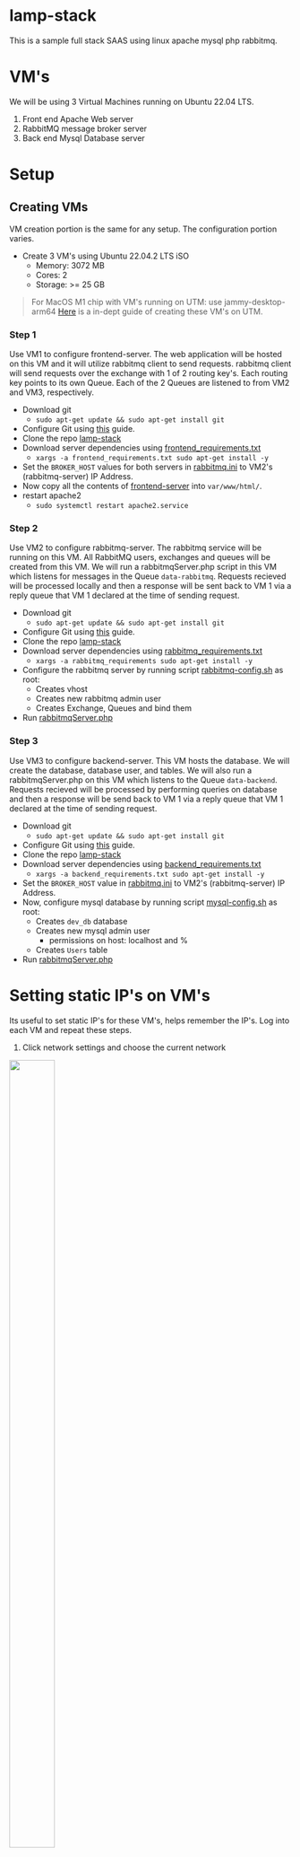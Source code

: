 # lamp-stack
This is a sample full stack SAAS using linux apache mysql php rabbitmq.

# VM's
We will be using 3 Virtual Machines running on Ubuntu 22.04 LTS.

1. Front end Apache Web server
2. RabbitMQ message broker server
3. Back end Mysql Database server

# Setup
## Creating VMs
VM creation portion is the same for any setup. The configuration portion varies. 

* Create 3 VM's using Ubuntu 22.04.2 LTS iSO
	- Memory: 3072 MB
	- Cores: 2
	- Storage: >= 25 GB
> For MacOS M1 chip with VM's running on UTM: use jammy-desktop-arm64
[Here](./Setup/docs/creating_VMs.md) is a in-dept guide of creating these VM's on UTM.

### Step 1
Use VM1 to configure frontend-server. The web application will be hosted on this VM and it will utilize rabbitmq client to send requests. rabbitmq client will send requests over the exchange with 1 of 2 routing key's. Each routing key points to its own Queue. Each of the 2 Queues are listened to from VM2 and VM3, respectively. 

* Download git
	- `sudo apt-get update && sudo apt-get install git`
* Configure Git using [this](./Setup/docs/github_setup.md) guide.
* Clone the repo [lamp-stack](https://github.com/sirharis214/lamp-stack.git)
* Download server dependencies using [frontend_requirements.txt](./Setup/frontend_requirements.txt)
	- `xargs -a frontend_requirements.txt sudo apt-get install -y`
* Set the `BROKER_HOST` values for both servers in [rabbitmq.ini](./frontend-server/rabbitmq/rabbitmq.ini) to VM2's (rabbitmq-server) IP Address.
* Now copy all the contents of [frontend-server](./frontend-server) into `var/www/html/`.
* restart apache2
	- `sudo systemctl restart apache2.service`

### Step 2
Use VM2 to configure rabbitmq-server. The rabbitmq service will be running on this VM. All RabbitMQ users, exchanges and queues will be created from this VM. We will run a rabbitmqServer.php script in this VM which listens for messages in the Queue `data-rabbitmq`. Requests recieved will be processed locally and then a response will be sent back to VM 1 via a reply queue that VM 1 declared at the time of sending request.

* Download git
	- `sudo apt-get update && sudo apt-get install git`
* Configure Git using [this](./Setup/docs/github_setup.md) guide.
* Clone the repo [lamp-stack](https://github.com/sirharis214/lamp-stack.git)
* Download server dependencies using [rabbitmq_requirements.txt](./Setup/rabbitmq_requirements.txt)
	- `xargs -a rabbitmq_requirements sudo apt-get install -y`
* Configure the rabbitmq server by running script [rabbitmq-config.sh](./Setup/rabbitmq-config.sh) as root:
	- Creates vhost
	- Creates new rabbitmq admin user
	- Creates Exchange, Queues and bind them
* Run [rabbitmqServer.php](./rabbitmq-server/rabbitmqServer.php)

### Step 3 
Use VM3 to configure backend-server. This VM hosts the database. We will create the database, database user, and tables. We will also run a rabbitmqServer.php on this VM which listens to the Queue `data-backend`. Requests recieved will be processed by performing queries on database and then a response will be send back to VM 1 via a reply queue that VM 1 declared at the time of sending request.

* Download git
	- `sudo apt-get update && sudo apt-get install git`
* Configure Git using [this](./Setup/docs/github_setup.md) guide.
* Clone the repo [lamp-stack](https://github.com/sirharis214/lamp-stack.git)
* Download server dependencies using [backend_requirements.txt](./Setup/backend_requirements.txt)
	- `xargs -a backend_requirements.txt sudo apt-get install -y`
* Set the `BROKER_HOST` value in [rabbitmq.ini](./backend-server/rabbitmq.ini) to VM2's (rabbitmq-server) IP Address.
* Now, configure mysql database by running script [mysql-config.sh](./Setup/mysql-config.sh) as root:
	- Creates `dev_db` database
	- Creates new mysql admin user
		- permissions on host: localhost and %
	- Creates `Users` table
* Run [rabbitmqServer.php](./backend-server/rabbitmqServer.php)

# Setting static IP's on VM's

Its useful to set static IP's for these VM's, helps remember the IP's. Log into each VM and repeat these steps.

1. Click network settings and choose the current network

<image src="Setup/docs/images/18_wired_settings.png" height="60%" width="40%">
	
2. Jot the DNS from the Details section.

<image src="Setup/docs/images/19_dns.png" height="20%" width="60%">

3. Navigate to the IPv4 section & choose the manual option
4. Fill out the fields shown in the picture, choose ip's that are easy to remember.
	- frontend-server: `10.0.0.10`
	- rabbitmq-server: `10.0.0.11`
	- backend-server: `10.0.0.12`

<image src="Setup/docs/images/20_manual_network_settings.png" height="60%" width="40%">

